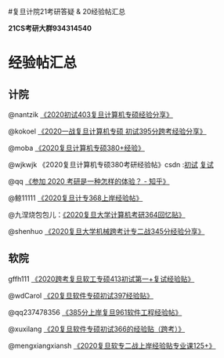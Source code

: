 
#复旦计院21考研答疑 & 20经验帖汇总

**21CS考研大群934314540**

# 经验帖汇总

## 计院
@nantzik
[《2020初试403复旦计算机专硕经验分享》](http://cskaoyan.com/thread-659394-1-1.html)

@kokoel
[《2020一战复旦计算机专硕 初试395分跨考经验分享》](http://cskaoyan.com/thread-659462-1-1.html)


@moba
[《2020复旦计算机专硕380+经验》](http://cskaoyan.com/thread-659585-1-1.html)




@wjkwjk 《2020复旦计算机专硕380考研经验帖》csdn :[初试](https://blog.csdn.net/qq_38841618/article/details/106255165)
 [复试](https://blog.csdn.net/qq_38841618/article/details/106285714)

@qq [《参加 2020 考研是一种怎样的体验？ - 知乎》](https://www.zhihu.com/question/362136492/answer/1240852897)

@鲸11111
[《2020复旦计专368上岸经验帖》](http://cskaoyan.com/thread-659581-1-1.html)


@九涅烧包包儿：[《2020复旦大学计算机考研364回忆贴》](https://zhuanlan.zhihu.com/p/141436375)



@shenhuo
[《2020复旦大学机械跨考计专二战345分经验分享》](http://cskaoyan.com/thread-659456-1-1.html)


## 软院

gffh111
[《2020跨考复旦软工专硕413初试第一+复试经验贴》](http://cskaoyan.com/thread-659410-1-1.html)



@wdCarol [《20复旦软件专硕初试397经验贴》](https://blog.csdn.net/csdnCarol/article/details/106177438)



@qq237478356 [《385分上岸复旦961软件工程经验帖》](http://cskaoyan.com/thread-659484-1-1.html)



@xuxilang
[《20复旦软件专硕初试366的经验贴（跨考）》](http://cskaoyan.com/thread-659407-1-1.html)


@mengxiangxiansh
[《2020复旦软专二战上岸经验贴专业课125+》](http://cskaoyan.com/thread-659426-1-1.html)